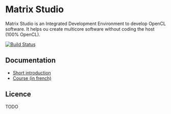 # Matrix Studio

Matrix Studio is an Integrated Development Environment to develop OpenCL software. 
It helps ou create multicore software without coding the host (100% OpenCL).

[![Build Status](https://drone.io/github.com/jeancharles-roger/matrixstudio/status.png)](https://drone.io/github.com/jeancharles-roger/matrixstudio/latest)

## Documentation

- [Short introduction](http://virtulab.univ-brest.fr/MatrixStudioBook.pdf)
- [Course (in french)](http://virtulab.univ-brest.fr/GeneralCourse.pdf)

## Licence 

TODO
